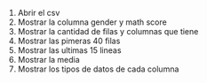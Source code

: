 1. Abrir el csv
2. Mostrar la columna gender y math score
3. Mostrar la cantidad de filas y columnas que tiene
4. Mostrar las pimeras 40 filas
5. Mostrar las ultimas 15 lineas
6. Mostrar la media
7. Mostrar los tipos de datos de cada columna
